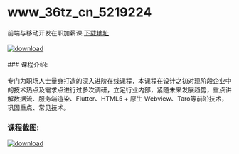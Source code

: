 # www_36tz_cn_5219224
前端与移动开发在职加薪课
[下载地址](http://www.36tz.cn/article/5219224 "下载地址")
<br/></br>[![download](http://36tz.cn/muke_img/2021_03_1-102-300x188.png "下载地址")](http://www.36tz.cn/article/5219224 "下载地址")
<br/></br>### 课程介绍:<br/></br>专门为职场人士量身打造的深入进阶在线课程，本课程在设计之初对现阶段企业中的技术热点及需求点进行过多次调研，立足行业内部，紧随未来发展趋势，重点讲解数据流、服务端渲染、Flutter、HTML5 + 原生 Webview、Taro等前沿技术，巩固重点、常见技术。

### 课程截图:
[![download](http://36tz.cn/muke_img/2021_03_2-105.png "下载地址")](http://www.36tz.cn/article/5219224 "下载地址")
